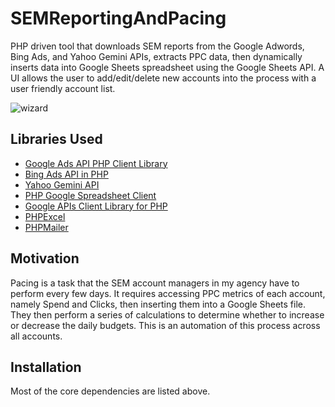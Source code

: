 # SEMReportingAndPacing

PHP driven tool that downloads SEM reports from the Google Adwords, Bing Ads, and Yahoo Gemini APIs, extracts PPC data, then dynamically inserts data into Google Sheets spreadsheet using the Google Sheets API. A UI allows the user to add/edit/delete new accounts into the process with a user friendly account list.

![wizard](https://hiduth.com/wp-content/uploads/2015/06/witchcraft-wizards.jpg)

## Libraries Used

* [Google Ads API PHP Client Library](https://github.com/googleads/googleads-php-lib)
* [Bing Ads API in PHP](https://code.msdn.microsoft.com/Bing-Ads-API-Version-9-in-fb27761f)
* [Yahoo Gemini API](https://gist.github.com/ydn/043bd44bfe5fe8b0c1be)
* [PHP Google Spreadsheet Client](https://github.com/asimlqt/php-google-spreadsheet-client)
* [Google APIs Client Library for PHP](https://github.com/google/google-api-php-client)
* [PHPExcel](https://github.com/PHPOffice/PHPExcel)
* [PHPMailer](https://github.com/PHPMailer/PHPMailer)

## Motivation

Pacing is a task that the SEM account managers in my agency have to perform every few days. It requires accessing PPC metrics of each account, namely Spend and Clicks, then inserting them into a Google Sheets file. They then perform a series of calculations to determine whether to increase or decrease the daily budgets. This is an automation of this process across all accounts.

## Installation

Most of the core dependencies are listed above.
